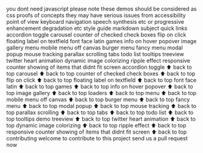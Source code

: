 you dont need javascript please note these demos should be considered as css proofs of concepts they may have serious issues from accessibility point of view keyboard navigation speech synthesis etc or progressive enhancement degradation etc style guide markdown subject quick links accordion toggle carousel counter of checked check boxes flip on click floating label on textfield font face latin games info on hover popover image gallery menu mobile menu off canvas burger menu fancy menu modal popup mouse tracking parallax scrolling tabs todo list tooltips treeview twitter heart animation dynamic image colorizing ripple effect responsive counter showing of items that didnt fit screen accordion toggle ⬆ back to top carousel ⬆ back to top counter of checked check boxes ⬆ back to top flip on click ⬆ back to top floating label on textfield ⬆ back to top font face latin ⬆ back to top games ⬆ back to top info on hover popover ⬆ back to top image gallery ⬆ back to top loaders ⬆ back to top menu ⬆ back to top mobile menu off canvas ⬆ back to top burger menu ⬆ back to top fancy menu ⬆ back to top modal popup ⬆ back to top mouse tracking ⬆ back to top parallax scrolling ⬆ back to top tabs ⬆ back to top todo list ⬆ back to top tooltips demo treeview ⬆ back to top twitter heart animation ⬆ back to top dynamic image colorizing ⬆ back to top ripple effect ⬆ back to top responsive counter showing of items that didnt fit screen ⬆ back to top contributing welcome to contribute to this project send us a pull request now